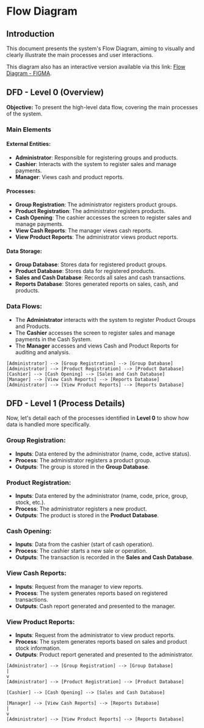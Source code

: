 # Flow Diagram

## Introduction
This document presents the system's Flow Diagram, aiming to visually and clearly illustrate the main processes and user interactions.

This diagram also has an interactive version available via this link: [Flow Diagram - FIGMA](https://www.figma.com/design/LTdDVyRKmTS6IJDwmCv2yR/TCC---Fluxo-da-Interface?node-id=496-428&t=kMmpALYRFgWz5jDM-1).

## DFD - Level 0 (Overview)
**Objective:** To present the high-level data flow, covering the main processes of the system.

### Main Elements

#### **External Entities:**
- **Administrator**: Responsible for registering groups and products.
- **Cashier**: Interacts with the system to register sales and manage payments.
- **Manager**: Views cash and product reports.

#### **Processes:**
- **Group Registration**: The administrator registers product groups.
- **Product Registration**: The administrator registers products.
- **Cash Opening**: The cashier accesses the screen to register sales and manage payments.
- **View Cash Reports**: The manager views cash reports.
- **View Product Reports**: The administrator views product reports.

#### **Data Storage:**
- **Group Database**: Stores data for registered product groups.
- **Product Database**: Stores data for registered products.
- **Sales and Cash Database**: Records all sales and cash transactions.
- **Reports Database**: Stores generated reports on sales, cash, and products.

### **Data Flows:**
- The **Administrator** interacts with the system to register Product Groups and Products.
- The **Cashier** accesses the screen to register sales and manage payments in the Cash System.
- The **Manager** accesses and views Cash and Product Reports for auditing and analysis.

```
[Administrator] --> [Group Registration] --> [Group Database]
[Administrator] --> [Product Registration] --> [Product Database]
[Cashier] --> [Cash Opening] --> [Sales and Cash Database]
[Manager] --> [View Cash Reports] --> [Reports Database]
[Administrator] --> [View Product Reports] --> [Reports Database]
```


## DFD - Level 1 (Process Details)
Now, let's detail each of the processes identified in **Level 0** to show how data is handled more specifically.

### **Group Registration:**
- **Inputs**: Data entered by the administrator (name, code, active status).
- **Process**: The administrator registers a product group.
- **Outputs**: The group is stored in the **Group Database**.

### **Product Registration:**
- **Inputs**: Data entered by the administrator (name, code, price, group, stock, etc.).
- **Process**: The administrator registers a new product.
- **Outputs**: The product is stored in the **Product Database**.

### **Cash Opening:**
- **Inputs**: Data from the cashier (start of cash operation).
- **Process**: The cashier starts a new sale or operation.
- **Outputs**: The transaction is recorded in the **Sales and Cash Database**.

### **View Cash Reports:**
- **Inputs**: Request from the manager to view reports.
- **Process**: The system generates reports based on registered transactions.
- **Outputs**: Cash report generated and presented to the manager.

### **View Product Reports:**
- **Inputs**: Request from the administrator to view product reports.
- **Process**: The system generates reports based on sales and product stock information.
- **Outputs**: Product report generated and presented to the administrator.

```
[Administrator] --> [Group Registration] --> [Group Database]
|
v
[Administrator] --> [Product Registration] --> [Product Database]

[Cashier] --> [Cash Opening] --> [Sales and Cash Database]

[Manager] --> [View Cash Reports] --> [Reports Database]
|
v
[Administrator] --> [View Product Reports] --> [Reports Database]
```